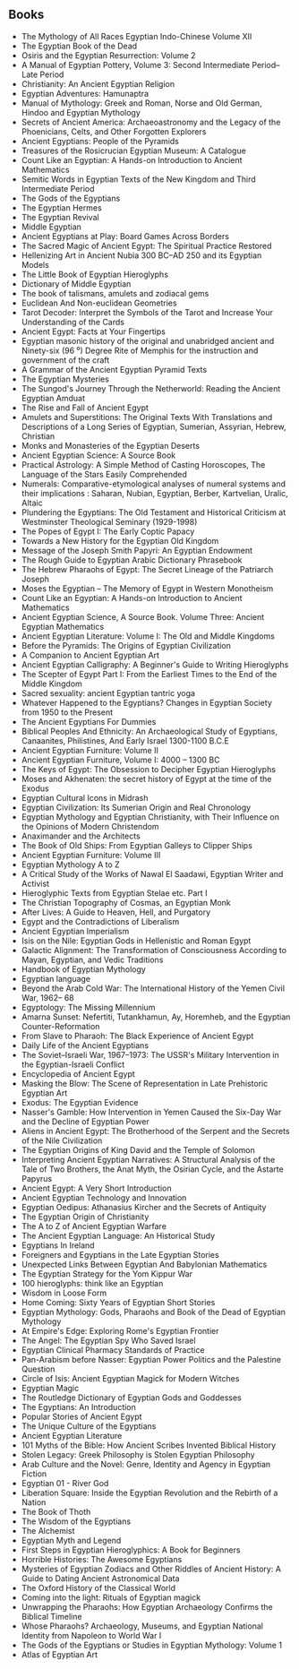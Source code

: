 <h2> Books </h2>
<ul>

                             

 <li><a target="_blank" href="https://github.com/manjunath5496/Egyptian-Mythology-Books/blob/master/egy(1).pdf" style="text-decoration:none;">The Mythology of All Races Egyptian Indo-Chinese Volume XII</a></li>

 <li><a target="_blank" href="https://github.com/manjunath5496/Egyptian-Mythology-Books/blob/master/egy(2).pdf" style="text-decoration:none;">The Egyptian Book of the Dead</a></li>

<li><a target="_blank" href="https://github.com/manjunath5496/Egyptian-Mythology-Books/blob/master/egy(3).pdf" style="text-decoration:none;">Osiris and the Egyptian Resurrection: Volume 2</a></li>
 <li><a target="_blank" href="https://github.com/manjunath5496/Egyptian-Mythology-Books/blob/master/egy(4).pdf" style="text-decoration:none;">A Manual of Egyptian Pottery, Volume 3: Second Intermediate Period–Late Period</a></li>                              
<li><a target="_blank" href="https://github.com/manjunath5496/Egyptian-Mythology-Books/blob/master/egy(5).pdf" style="text-decoration:none;">Christianity: An Ancient Egyptian Religion</a></li>
<li><a target="_blank" href="https://github.com/manjunath5496/Egyptian-Mythology-Books/blob/master/egy(6).pdf" style="text-decoration:none;">Egyptian Adventures: Hamunaptra</a></li>
 <li><a target="_blank" href="https://github.com/manjunath5496/Egyptian-Mythology-Books/blob/master/egy(7).pdf" style="text-decoration:none;">Manual of Mythology: Greek and Roman, Norse and Old German, Hindoo and Egyptian Mythology </a></li>

 <li><a target="_blank" href="https://github.com/manjunath5496/Egyptian-Mythology-Books/blob/master/egy(8).pdf" style="text-decoration:none;"> Secrets of Ancient America: Archaeoastronomy and the Legacy of the Phoenicians, Celts, and Other Forgotten Explorers </a></li>
   <li><a target="_blank" href="https://github.com/manjunath5496/Egyptian-Mythology-Books/blob/master/egy(9).pdf" style="text-decoration:none;">Ancient Egyptians: People of the Pyramids</a></li>
  
   
 <li><a target="_blank" href="https://github.com/manjunath5496/Egyptian-Mythology-Books/blob/master/egy(10).pdf" style="text-decoration:none;">Treasures of the Rosicrucian Egyptian Museum: A Catalogue</a></li>                              
<li><a target="_blank" href="https://github.com/manjunath5496/Egyptian-Mythology-Books/blob/master/egy(11).pdf" style="text-decoration:none;">Count Like an Egyptian: A Hands-on Introduction to Ancient Mathematics</a></li>
<li><a target="_blank" href="https://github.com/manjunath5496/Egyptian-Mythology-Books/blob/master/egy(12).pdf" style="text-decoration:none;">Semitic Words in Egyptian Texts
of the New Kingdom and Third Intermediate Period</a></li>
<li><a target="_blank" href="https://github.com/manjunath5496/Egyptian-Mythology-Books/blob/master/egy(13).pdf" style="text-decoration:none;">The Gods of the Egyptians</a></li>

<li><a target="_blank" href="https://github.com/manjunath5496/Egyptian-Mythology-Books/blob/master/egy(14).pdf" style="text-decoration:none;">The Egyptian Hermes</a></li>
                              
<li><a target="_blank" href="https://github.com/manjunath5496/Egyptian-Mythology-Books/blob/master/egy(15).pdf" style="text-decoration:none;">The Egyptian Revival</a></li>

<li><a target="_blank" href="https://github.com/manjunath5496/Egyptian-Mythology-Books/blob/master/egy(16).pdf" style="text-decoration:none;">Middle Egyptian</a></li>

  <li><a target="_blank" href="https://github.com/manjunath5496/Egyptian-Mythology-Books/blob/master/egy(17).pdf" style="text-decoration:none;">Ancient Egyptians at Play: Board Games Across Borders</a></li>   
  
<li><a target="_blank" href="https://github.com/manjunath5496/Egyptian-Mythology-Books/blob/master/egy(18).pdf" style="text-decoration:none;">The Sacred Magic of Ancient Egypt: The Spiritual Practice Restored</a></li> 

  
<li><a target="_blank" href="https://github.com/manjunath5496/Egyptian-Mythology-Books/blob/master/egy(19).pdf" style="text-decoration:none;">Hellenizing Art in Ancient Nubia
300 BC–AD 250 and its Egyptian Models</a></li> 

<li><a target="_blank" href="https://github.com/manjunath5496/Egyptian-Mythology-Books/blob/master/egy(20).pdf" style="text-decoration:none;">The Little Book of
Egyptian Hieroglyphs</a></li>

<li><a target="_blank" href="https://github.com/manjunath5496/Egyptian-Mythology-Books/blob/master/egy(21).pdf" style="text-decoration:none;">Dictionary
of Middle Egyptian</a></li>
<li><a target="_blank" href="https://github.com/manjunath5496/Egyptian-Mythology-Books/blob/master/egy(22).pdf" style="text-decoration:none;">The book of talismans, amulets and zodiacal gems</a></li> 
 <li><a target="_blank" href="https://github.com/manjunath5496/Egyptian-Mythology-Books/blob/master/egy(23).pdf" style="text-decoration:none;">Euclidean And Non-euclidean Geometries</a></li> 
 

   <li><a target="_blank" href="https://github.com/manjunath5496/Egyptian-Mythology-Books/blob/master/egy(24).pdf" style="text-decoration:none;">Tarot Decoder: Interpret the Symbols of the Tarot and Increase Your Understanding of the Cards</a></li>
 
   <li><a target="_blank" href="https://github.com/manjunath5496/Egyptian-Mythology-Books/blob/master/egy(25).pdf" style="text-decoration:none;">Ancient Egypt: Facts at Your Fingertips  </a></li>                              
 <li><a target="_blank" href="https://github.com/manjunath5496/Egyptian-Mythology-Books/blob/master/egy(26).pdf" style="text-decoration:none;">Egyptian masonic history of the original and unabridged ancient and Ninety-six (96 ⁰) Degree Rite of Memphis for the instruction and government of the craft </a></li>
 <li><a target="_blank" href="https://github.com/manjunath5496/Egyptian-Mythology-Books/blob/master/egy(27).pdf" style="text-decoration:none;">A Grammar of the
Ancient Egyptian Pyramid Texts</a></li>
   
 
   <li><a target="_blank" href="https://github.com/manjunath5496/Egyptian-Mythology-Books/blob/master/egy(28).pdf" style="text-decoration:none;">The Egyptian Mysteries</a></li>
 
   <li><a target="_blank" href="https://github.com/manjunath5496/Egyptian-Mythology-Books/blob/master/egy(29).pdf" style="text-decoration:none;">The Sungod's Journey Through the Netherworld: Reading the Ancient Egyptian Amduat</a></li>                              

  <li><a target="_blank" href="https://github.com/manjunath5496/Egyptian-Mythology-Books/blob/master/egy(30).pdf" style="text-decoration:none;">The Rise and Fall of Ancient Egypt</a></li>
 
   <li><a target="_blank" href="https://github.com/manjunath5496/Egyptian-Mythology-Books/blob/master/egy(31).pdf" style="text-decoration:none;">Amulets and Superstitions: The Original Texts With Translations and Descriptions of a Long Series of Egyptian, Sumerian, Assyrian, Hebrew, Christian</a></li> 
    <li><a target="_blank" href="https://github.com/manjunath5496/Egyptian-Mythology-Books/blob/master/egy(32).pdf" style="text-decoration:none;">Monks and Monasteries of the Egyptian Deserts </a></li> 

   <li><a target="_blank" href="https://github.com/manjunath5496/Egyptian-Mythology-Books/blob/master/egy(33).pdf" style="text-decoration:none;">Ancient Egyptian
Science: A Source Book</a></li>                              

  <li><a target="_blank" href="https://github.com/manjunath5496/Egyptian-Mythology-Books/blob/master/egy(34).pdf" style="text-decoration:none;">Practical Astrology: A Simple Method of Casting Horoscopes, The Language of the Stars Easily Comprehended</a></li> 
 
  <li><a target="_blank" href="https://github.com/manjunath5496/Egyptian-Mythology-Books/blob/master/egy(35).pdf" style="text-decoration:none;">Numerals: Comparative-etymological analyses of numeral systems and their implications : Saharan, Nubian, Egyptian, Berber, Kartvelian, Uralic, Altaic</a></li> 

  <li><a target="_blank" href="https://github.com/manjunath5496/Egyptian-Mythology-Books/blob/master/egy(36).pdf" style="text-decoration:none;">Plundering the Egyptians: The Old Testament and Historical Criticism at Westminster Theological Seminary (1929-1998)</a></li> 
 
<li><a target="_blank" href="https://github.com/manjunath5496/Egyptian-Mythology-Books/blob/master/egy(37).pdf" style="text-decoration:none;">The Popes of Egypt I: The Early Coptic Papacy</a></li>
 <li><a target="_blank" href="https://github.com/manjunath5496/Egyptian-Mythology-Books/blob/master/egy(38).pdf" style="text-decoration:none;">Towards a New History for the Egyptian Old Kingdom</a></li>
<li><a target="_blank" href="https://github.com/manjunath5496/Egyptian-Mythology-Books/blob/master/egy(39).pdf" style="text-decoration:none;">Message of the Joseph Smith Papyri: An Egyptian Endowment</a></li>
 <li><a target="_blank" href="https://github.com/manjunath5496/Egyptian-Mythology-Books/blob/master/egy(40).pdf" style="text-decoration:none;">The Rough Guide to Egyptian Arabic Dictionary Phrasebook</a></li>                              
<li><a target="_blank" href="https://github.com/manjunath5496/Egyptian-Mythology-Books/blob/master/egy(41).pdf" style="text-decoration:none;">The Hebrew Pharaohs of Egypt: The Secret Lineage of the Patriarch Joseph</a></li>
<li><a target="_blank" href="https://github.com/manjunath5496/Egyptian-Mythology-Books/blob/master/egy(42).pdf" style="text-decoration:none;">Moses the Egyptian – The Memory of Egypt in Western Monotheism</a></li>
 
  <li><a target="_blank" href="https://github.com/manjunath5496/Egyptian-Mythology-Books/blob/master/egy(43).pdf" style="text-decoration:none;">Count Like an Egyptian: A Hands-on Introduction to Ancient Mathematics</a></li>
 <li><a target="_blank" href="https://github.com/manjunath5496/Egyptian-Mythology-Books/blob/master/egy(44).pdf" style="text-decoration:none;">Ancient Egyptian Science, A Source Book. Volume Three: Ancient Egyptian Mathematics </a></li>
   <li><a target="_blank" href="https://github.com/manjunath5496/Egyptian-Mythology-Books/blob/master/egy(45).pdf" style="text-decoration:none;">Ancient Egyptian Literature: Volume I: The Old and Middle Kingdoms</a></li>  
   
<li><a target="_blank" href="https://github.com/manjunath5496/Egyptian-Mythology-Books/blob/master/egy(46).pdf" style="text-decoration:none;">Before the Pyramids: The Origins of Egyptian Civilization</a></li> 
                             
<li><a target="_blank" href="https://github.com/manjunath5496/Egyptian-Mythology-Books/blob/master/egy(47).pdf" style="text-decoration:none;">A Companion to Ancient Egyptian Art</a></li>
<li><a target="_blank" href="https://github.com/manjunath5496/Egyptian-Mythology-Books/blob/master/egy(48).pdf" style="text-decoration:none;">Ancient Egyptian Calligraphy: A Beginner's Guide to Writing Hieroglyphs  </a></li>

<li><a target="_blank" href="https://github.com/manjunath5496/Egyptian-Mythology-Books/blob/master/egy(49).pdf" style="text-decoration:none;">The Scepter of Egypt Part I: From the Earliest Times to the End of the Middle Kingdom </a></li>
                              
<li><a target="_blank" href="https://github.com/manjunath5496/Egyptian-Mythology-Books/blob/master/egy(50).pdf" style="text-decoration:none;">Sacred sexuality: ancient Egyptian tantric yoga</a></li>
<li><a target="_blank" href="https://github.com/manjunath5496/Egyptian-Mythology-Books/blob/master/egy(51).pdf" style="text-decoration:none;">Whatever Happened to the Egyptians? Changes in Egyptian Society from 1950 to the Present</a></li>
<li><a target="_blank" href="https://github.com/manjunath5496/Egyptian-Mythology-Books/blob/master/egy(52).pdf" style="text-decoration:none;">The Ancient Egyptians For Dummies</a></li>

<li><a target="_blank" href="https://github.com/manjunath5496/Egyptian-Mythology-Books/blob/master/egy(53).pdf" style="text-decoration:none;">Biblical Peoples And Ethnicity: An Archaeological Study of Egyptians, Canaanites, Philistines, And Early Israel 1300-1100 B.C.E </a></li>
 
<li><a target="_blank" href="https://github.com/manjunath5496/Egyptian-Mythology-Books/blob/master/egy(54).pdf" style="text-decoration:none;">Ancient Egyptian Furniture: Volume II </a></li>

<li><a target="_blank" href="https://github.com/manjunath5496/Egyptian-Mythology-Books/blob/master/egy(55).pdf" style="text-decoration:none;">Ancient Egyptian Furniture, Volume I: 4000 – 1300 BC</a></li>
 
  <li><a target="_blank" href="https://github.com/manjunath5496/Egyptian-Mythology-Books/blob/master/egy(56).pdf" style="text-decoration:none;">The Keys of Egypt: The Obsession to Decipher Egyptian Hieroglyphs </a></li>                              

  <li><a target="_blank" href="https://github.com/manjunath5496/Egyptian-Mythology-Books/blob/master/egy(57).pdf" style="text-decoration:none;">Moses and Akhenaten: the secret history of Egypt at the time of the Exodus </a></li>
 
   <li><a target="_blank" href="https://github.com/manjunath5496/Egyptian-Mythology-Books/blob/master/egy(58).pdf" style="text-decoration:none;">Egyptian Cultural Icons in Midrash</a></li>
    <li><a target="_blank" href="https://github.com/manjunath5496/Egyptian-Mythology-Books/blob/master/egy(59).pdf" style="text-decoration:none;">Egyptian Civilization: Its Sumerian Origin and Real Chronology</a></li>
 
  <li><a target="_blank" href="https://github.com/manjunath5496/Egyptian-Mythology-Books/blob/master/egy(60).pdf" style="text-decoration:none;">Egyptian Mythology and Egyptian Christianity, with Their Influence on the Opinions of Modern Christendom </a></li>
 
   <li><a target="_blank" href="https://github.com/manjunath5496/Egyptian-Mythology-Books/blob/master/egy(61).pdf" style="text-decoration:none;">Anaximander
and the Architects</a></li>
 
   <li><a target="_blank" href="https://github.com/manjunath5496/Egyptian-Mythology-Books/blob/master/egy(62).pdf" style="text-decoration:none;">The Book of Old Ships: From Egyptian Galleys to Clipper Ships</a></li>
 
   <li><a target="_blank" href="https://github.com/manjunath5496/Egyptian-Mythology-Books/blob/master/egy(63).pdf" style="text-decoration:none;">Ancient Egyptian Furniture: Volume III</a></li>                              

  <li><a target="_blank" href="https://github.com/manjunath5496/Egyptian-Mythology-Books/blob/master/egy(64).pdf" style="text-decoration:none;">Egyptian Mythology A to Z</a></li>
 
   <li><a target="_blank" href="https://github.com/manjunath5496/Egyptian-Mythology-Books/blob/master/egy(65).pdf" style="text-decoration:none;">A Critical Study of the Works of Nawal El Saadawi, Egyptian Writer and Activist </a></li> 

   <li><a target="_blank" href="https://github.com/manjunath5496/Egyptian-Mythology-Books/blob/master/egy(66).pdf" style="text-decoration:none;">Hieroglyphic Texts from Egyptian Stelae etc. Part I </a></li> 
 
   <li><a target="_blank" href="https://github.com/manjunath5496/Egyptian-Mythology-Books/blob/master/egy(67).pdf" style="text-decoration:none;">The Christian
Topography of Cosmas, an Egyptian Monk </a></li>                              

  <li><a target="_blank" href="https://github.com/manjunath5496/Egyptian-Mythology-Books/blob/master/egy(68).pdf" style="text-decoration:none;">After Lives: A Guide to Heaven, Hell, and Purgatory</a></li> 
 
  
   <li><a target="_blank" href="https://github.com/manjunath5496/Egyptian-Mythology-Books/blob/master/egy(69).pdf" style="text-decoration:none;">Egypt and the Contradictions of Liberalism</a></li>                              

  <li><a target="_blank" href="https://github.com/manjunath5496/Egyptian-Mythology-Books/blob/master/egy(70).pdf" style="text-decoration:none;">Ancient Egyptian Imperialism</a></li> 
  
 
 <li><a target="_blank" href="https://github.com/manjunath5496/Egyptian-Mythology-Books/blob/master/egy(71).pdf" style="text-decoration:none;">Isis on the Nile: Egyptian Gods in Hellenistic and Roman Egypt</a></li>
 
 <li><a target="_blank" href="https://github.com/manjunath5496/Egyptian-Mythology-Books/blob/master/egy(72).pdf" style="text-decoration:none;">Galactic Alignment: The Transformation of Consciousness According to Mayan, Egyptian, and Vedic Traditions</a></li> 
 
 
 <li><a target="_blank" href="https://github.com/manjunath5496/Egyptian-Mythology-Books/blob/master/egy(73).pdf" style="text-decoration:none;">Handbook of
Egyptian Mythology</a></li>
  <li><a target="_blank" href="https://github.com/manjunath5496/Egyptian-Mythology-Books/blob/master/egy(74).pdf" style="text-decoration:none;"> Egyptian language</a></li>
    <li><a target="_blank" href="https://github.com/manjunath5496/Egyptian-Mythology-Books/blob/master/egy(75).pdf" style="text-decoration:none;">Beyond the Arab
Cold War: The International History of the Yemen Civil War, 1962– 68</a></li>                        
<li><a target="_blank" href="https://github.com/manjunath5496/Egyptian-Mythology-Books/blob/master/egy(76).pdf" style="text-decoration:none;">Egyptology: The
Missing Millennium</a></li>

 <li><a target="_blank" href="https://github.com/manjunath5496/Egyptian-Mythology-Books/blob/master/egy(77).pdf" style="text-decoration:none;">Amarna Sunset: Nefertiti, Tutankhamun, Ay, Horemheb, and the Egyptian Counter-Reformation</a></li> 
 
 
 <li><a target="_blank" href="https://github.com/manjunath5496/Egyptian-Mythology-Books/blob/master/egy(78).pdf" style="text-decoration:none;">From Slave to Pharaoh: The Black Experience of Ancient Egypt</a></li>
  <li><a target="_blank" href="https://github.com/manjunath5496/Egyptian-Mythology-Books/blob/master/egy(79).pdf" style="text-decoration:none;">Daily Life of the Ancient Egyptians</a></li>


 <li><a target="_blank" href="https://github.com/manjunath5496/Egyptian-Mythology-Books/blob/master/egy(80).pdf" style="text-decoration:none;">The Soviet–Israeli War,
1967–1973: The USSR's Military Intervention in the Egyptian-Israeli Conflict</a></li> 
 
 
 <li><a target="_blank" href="https://github.com/manjunath5496/Egyptian-Mythology-Books/blob/master/egy(81).pdf" style="text-decoration:none;">Encyclopedia of Ancient Egypt</a></li>
  <li><a target="_blank" href="https://github.com/manjunath5496/Egyptian-Mythology-Books/blob/master/egy(82).pdf" style="text-decoration:none;">Masking the Blow: The Scene of Representation in Late Prehistoric Egyptian Art</a></li>

 <li><a target="_blank" href="https://github.com/manjunath5496/Egyptian-Mythology-Books/blob/master/egy(83).pdf" style="text-decoration:none;">Exodus: The Egyptian Evidence</a></li>
  <li><a target="_blank" href="https://github.com/manjunath5496/Egyptian-Mythology-Books/blob/master/egy(84).pdf" style="text-decoration:none;">Nasser's Gamble: How Intervention in Yemen Caused the Six-Day War and the Decline of Egyptian Power</a></li>

 <li><a target="_blank" href="https://github.com/manjunath5496/Egyptian-Mythology-Books/blob/master/egy(85).pdf" style="text-decoration:none;">Aliens in Ancient Egypt: The Brotherhood of the Serpent and the Secrets of the Nile Civilization</a></li>
  <li><a target="_blank" href="https://github.com/manjunath5496/Egyptian-Mythology-Books/blob/master/egy(86).pdf" style="text-decoration:none;">The Egyptian Origins of King David and the Temple of Solomon</a></li>

 <li><a target="_blank" href="https://github.com/manjunath5496/Egyptian-Mythology-Books/blob/master/egy(87).pdf" style="text-decoration:none;">Interpreting Ancient Egyptian Narratives: A Structural Analysis of the Tale of Two Brothers, the Anat Myth, the Osirian Cycle, and the Astarte Papyrus</a></li>
  <li><a target="_blank" href="https://github.com/manjunath5496/Egyptian-Mythology-Books/blob/master/egy(88).pdf" style="text-decoration:none;">Ancient Egypt: A Very Short Introduction</a></li>
  <li><a target="_blank" href="https://github.com/manjunath5496/Egyptian-Mythology-Books/blob/master/egy(89).pdf" style="text-decoration:none;">Ancient Egyptian Technology and Innovation</a></li>
  
  
  <li><a target="_blank" href="https://github.com/manjunath5496/Egyptian-Mythology-Books/blob/master/egy(90).pdf" style="text-decoration:none;">Egyptian Oedipus: Athanasius Kircher and the Secrets of Antiquity</a></li>
  <li><a target="_blank" href="https://github.com/manjunath5496/Egyptian-Mythology-Books/blob/master/egy(91).pdf" style="text-decoration:none;"> The Egyptian Origin of Christianity</a></li>

 <li><a target="_blank" href="https://github.com/manjunath5496/Egyptian-Mythology-Books/blob/master/egy(92).pdf" style="text-decoration:none;">The A to Z of Ancient
Egyptian Warfare</a></li>
  <li><a target="_blank" href="https://github.com/manjunath5496/Egyptian-Mythology-Books/blob/master/egy(93).pdf" style="text-decoration:none;"> The Ancient Egyptian Language: An Historical Study</a></li>
  <li><a target="_blank" href="https://github.com/manjunath5496/Egyptian-Mythology-Books/blob/master/egy(94).pdf" style="text-decoration:none;">Egyptians In Ireland</a></li> 
  
   <li><a target="_blank" href="https://github.com/manjunath5496/Egyptian-Mythology-Books/blob/master/egy(95).pdf" style="text-decoration:none;">Foreigners and Egyptians in the
Late Egyptian Stories</a></li>  
  
<li><a target="_blank" href="https://github.com/manjunath5496/Egyptian-Mythology-Books/blob/master/egy(96).pdf" style="text-decoration:none;">Unexpected Links Between Egyptian And Babylonian Mathematics  </a></li> 
  
  
<li><a target="_blank" href="https://github.com/manjunath5496/Egyptian-Mythology-Books/blob/master/egy(97).pdf" style="text-decoration:none;">The Egyptian Strategy for the
Yom Kippur War</a></li>


 <li><a target="_blank" href="https://github.com/manjunath5496/Egyptian-Mythology-Books/blob/master/egy(98).pdf" style="text-decoration:none;">100 hieroglyphs: think like an Egyptian</a></li> 
  
   <li><a target="_blank" href="https://github.com/manjunath5496/Egyptian-Mythology-Books/blob/master/egy(99).pdf" style="text-decoration:none;">Wisdom in Loose Form</a></li>  
  
<li><a target="_blank" href="https://github.com/manjunath5496/Egyptian-Mythology-Books/blob/master/egy(100).pdf" style="text-decoration:none;">Home Coming: Sixty Years of Egyptian Short Stories</a></li>  
  
 <li><a target="_blank" href="https://github.com/manjunath5496/Egyptian-Mythology-Books/blob/master/egy(101).pdf" style="text-decoration:none;">Egyptian Mythology: Gods, Pharaohs and Book of the Dead of Egyptian Mythology</a></li> 
  
   <li><a target="_blank" href="https://github.com/manjunath5496/Egyptian-Mythology-Books/blob/master/egy(102).pdf" style="text-decoration:none;">At Empire's Edge: Exploring Rome's Egyptian Frontier</a></li> 
  
   
 <li><a target="_blank" href="https://github.com/manjunath5496/Egyptian-Mythology-Books/blob/master/egy(103).pdf" style="text-decoration:none;">The Angel: The Egyptian Spy Who Saved Israel</a></li> 
  
   <li><a target="_blank" href="https://github.com/manjunath5496/Egyptian-Mythology-Books/blob/master/egy(104).pdf" style="text-decoration:none;">Egyptian
Clinical Pharmacy Standards of Practice</a></li>  
   
 <li><a target="_blank" href="https://github.com/manjunath5496/Egyptian-Mythology-Books/blob/master/egy(105).pdf" style="text-decoration:none;">Pan-Arabism
before Nasser: Egyptian Power Politics and the Palestine Question </a></li> 
 
<li><a target="_blank" href="https://github.com/manjunath5496/Egyptian-Mythology-Books/blob/master/egy(106).pdf" style="text-decoration:none;">Circle of Isis: Ancient Egyptian
Magick for Modern Witches</a></li> 
  
   <li><a target="_blank" href="https://github.com/manjunath5496/Egyptian-Mythology-Books/blob/master/egy(107).pdf" style="text-decoration:none;">Egyptian Magic</a></li> 
  
   
 <li><a target="_blank" href="https://github.com/manjunath5496/Egyptian-Mythology-Books/blob/master/egy(108).pdf" style="text-decoration:none;">The Routledge Dictionary of
Egyptian Gods and Goddesses</a></li> 
  
   <li><a target="_blank" href="https://github.com/manjunath5496/Egyptian-Mythology-Books/blob/master/egy(109).pdf" style="text-decoration:none;">The Egyptians: An Introduction</a></li>  
   
 <li><a target="_blank" href="https://github.com/manjunath5496/Egyptian-Mythology-Books/blob/master/egy(110).pdf" style="text-decoration:none;">Popular Stories of Ancient Egypt</a></li>  
   
<li><a target="_blank" href="https://github.com/manjunath5496/Egyptian-Mythology-Books/blob/master/egy(111).pdf" style="text-decoration:none;">The Unique Culture of the Egyptians</a></li> 
  
   
 <li><a target="_blank" href="https://github.com/manjunath5496/Egyptian-Mythology-Books/blob/master/egy(112).pdf" style="text-decoration:none;">Ancient Egyptian Literature</a></li> 
  
   <li><a target="_blank" href="https://github.com/manjunath5496/Egyptian-Mythology-Books/blob/master/egy(113).pdf" style="text-decoration:none;">101 Myths of the Bible: How Ancient Scribes Invented Biblical History</a></li>  
   
<li><a target="_blank" href="https://github.com/manjunath5496/Egyptian-Mythology-Books/blob/master/egy(114).pdf" style="text-decoration:none;">Stolen Legacy: Greek Philosophy is Stolen Egyptian Philosophy</a></li>
 <li><a target="_blank" href="https://github.com/manjunath5496/Egyptian-Mythology-Books/blob/master/egy(115).pdf" style="text-decoration:none;">Arab Culture and the Novel: Genre, Identity and Agency in Egyptian Fiction</a></li>  
   
 <li><a target="_blank" href="https://github.com/manjunath5496/Egyptian-Mythology-Books/blob/master/egy(116).pdf" style="text-decoration:none;">Egyptian 01 - River God</a></li>   
   
   <li><a target="_blank" href="https://github.com/manjunath5496/Egyptian-Mythology-Books/blob/master/egy(117).pdf" style="text-decoration:none;">Liberation Square: Inside the Egyptian Revolution and the Rebirth of a Nation</a></li>  
   
   <li><a target="_blank" href="https://github.com/manjunath5496/Egyptian-Mythology-Books/blob/master/egy(118).pdf" style="text-decoration:none;">The Book of Thoth</a></li>  
   
<li><a target="_blank" href="https://github.com/manjunath5496/Egyptian-Mythology-Books/blob/master/egy(119).pdf" style="text-decoration:none;">The Wisdom of the Egyptians</a></li>
 <li><a target="_blank" href="https://github.com/manjunath5496/Egyptian-Mythology-Books/blob/master/egy(120).pdf" style="text-decoration:none;">The Alchemist</a></li>  
   
 <li><a target="_blank" href="https://github.com/manjunath5496/Egyptian-Mythology-Books/blob/master/egy(121).pdf" style="text-decoration:none;">Egyptian Myth and Legend</a></li>   
   
   <li><a target="_blank" href="https://github.com/manjunath5496/Egyptian-Mythology-Books/blob/master/egy(122).pdf" style="text-decoration:none;">First Steps in Egyptian Hieroglyphics: A Book for Beginners</a></li>  
   
<li><a target="_blank" href="https://github.com/manjunath5496/Egyptian-Mythology-Books/blob/master/egy(123).pdf" style="text-decoration:none;">Horrible Histories: The Awesome Egyptians</a></li> 
    
   <li><a target="_blank" href="https://github.com/manjunath5496/Egyptian-Mythology-Books/blob/master/egy(124).pdf" style="text-decoration:none;">Mysteries of
Egyptian Zodiacs and Other Riddles of Ancient History: A Guide to Dating Ancient Astronomical Data</a></li>  
   
<li><a target="_blank" href="https://github.com/manjunath5496/Egyptian-Mythology-Books/blob/master/egy(125).pdf" style="text-decoration:none;">The Oxford History of the Classical World</a></li> 
 
<li><a target="_blank" href="https://github.com/manjunath5496/Egyptian-Mythology-Books/blob/master/egy(126).pdf" style="text-decoration:none;"> Coming into the light: Rituals of Egyptian magick</a></li>  
   
<li><a target="_blank" href="https://github.com/manjunath5496/Egyptian-Mythology-Books/blob/master/egy(127).pdf" style="text-decoration:none;">Unwrapping the Pharaohs: How Egyptian Archaeology Confirms the Biblical Timeline</a></li> 
    
   <li><a target="_blank" href="https://github.com/manjunath5496/Egyptian-Mythology-Books/blob/master/egy(128).pdf" style="text-decoration:none;">Whose Pharaohs?
Archaeology, Museums, and Egyptian National Identity from Napoleon to World War I </a></li>  
   
<li><a target="_blank" href="https://github.com/manjunath5496/Egyptian-Mythology-Books/blob/master/egy(129).pdf" style="text-decoration:none;">The Gods of the Egyptians or Studies in Egyptian Mythology: Volume 1</a></li> 
 
 <li><a target="_blank" href="https://github.com/manjunath5496/Egyptian-Mythology-Books/blob/master/egy(130).pdf" style="text-decoration:none;">Atlas of Egyptian Art</a></li> 
 
 
 
 
 
 
 
 
 </ul>
